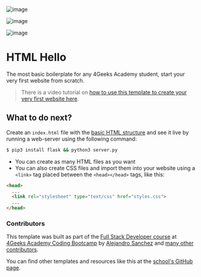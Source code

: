 ![image](https://github.com/4GeeksAcademy/html-hello-bootstrap-pillow3/assets/118123543/a579819e-c0d0-43b5-9780-e31e73790d7b)


![image](https://github.com/4GeeksAcademy/html-hello-bootstrap-pillow3/assets/118123543/ad80f800-72d8-4221-b50d-aa489d1bb9f8)


![image](https://github.com/4GeeksAcademy/html-hello-bootstrap-pillow3/assets/118123543/8f0b585e-1045-4cad-8813-d5afdc25cda3)



# HTML Hello

The most basic boilerplate for any 4Geeks Academy student, start your very first website from scratch.

> There is a video tutorial on [how to use this template to create your very first website here](https://youtu.be/dfbDCMu_p-0).

## What to do next?

Create an `index.html` file with the [basic HTML structure](http://4geeks.com/lesson/what-is-html-learn-html#page-structure) and see it live by running a web-server using the following command:

```bash
$ pip3 install flask && python3 server.py
```

- You can create as many HTML files as you want
- You can also create CSS files and import them into your website using a `<link>` tag placed between the `<head></head>` tags, like this:

```html
<head>
  ...
  <link rel="stylesheet" type="text/css" href="styles.css">
  ...
</head>
```

### Contributors

This template was built as part of the [Full Stack Developer course](https://4geeksacademy.com/us/coding-bootcamps/part-time-full-stack-developer) at [4Geeks Academy Coding Bootcamp](https://4geeksacademy.com/us/coding-bootcamp) by [Alejandro Sanchez](https://twitter.com/alesanchezr) and [many other contributors](https://github.com/4GeeksAcademy/html-hello/graphs/contributors).

You can find other templates and resources like this at the [school's GitHub page](https://github.com/4geeksacademy/).
